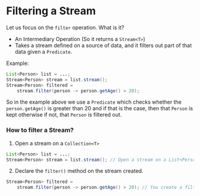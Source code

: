 # Filtering a Stream

Let us focus on the `filter` operation. What is it?

- An Intermediary Operation (So it returns a `Stream<T>`)
- Takes a stream defined on a source of data, and it filters out part of that data given a `Predicate`.

Example:

```java
List<Person> list = ...;
Stream<Person> stream = list.stream();
Stream<Person> filtered =
    stream.filter(person -> person.getAge() > 20);
```

So in the example above we use a `Predicate` which checks whether the `person.getAge()` is 
greater than 20 and if that is the case, then that `Person` is kept otherwise if not, that `Person`
is filtered out.

### How to filter a Stream?

1. Open a stream on a `Collection<T>`
```java
List<Person> list = ...;
Stream<Person> stream = list.stream(); // Open a stream on a List<Person>
```

2) Declare the `filter()` method on the stream created.
```java
Stream<Person> filtered =
    stream.filter(person -> person.getAge() > 20); // You create a filtered Stream<T> by calling the filter()
```